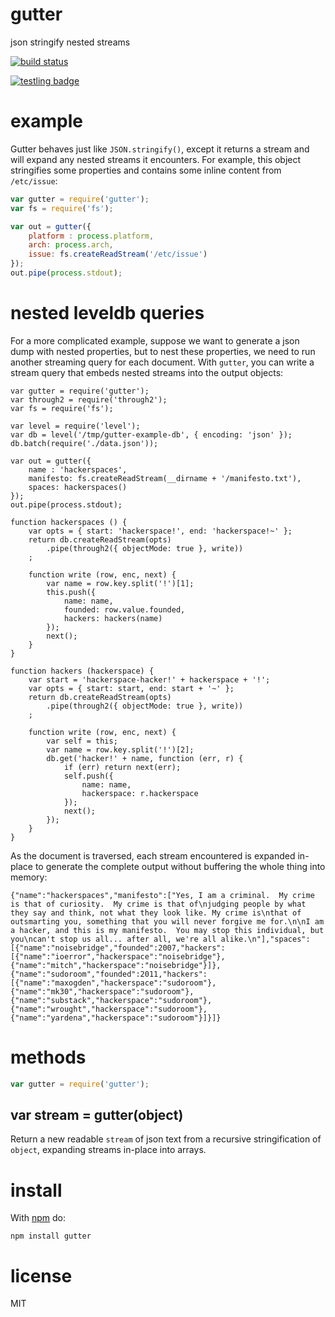 # gutter

json stringify nested streams

[![build status](https://secure.travis-ci.org/substack/node-gutter.png)](https://travis-ci.org/substack/node-gutter)

[![testling badge](https://ci.testling.com/substack/node-gutter.png)](https://ci.testling.com/substack/node-gutter)

# example

Gutter behaves just like `JSON.stringify()`, except it returns a stream and will
expand any nested streams it encounters. For example, this object stringifies
some properties and contains some inline content from `/etc/issue`:

``` js
var gutter = require('gutter');
var fs = require('fs');

var out = gutter({
    platform : process.platform,
    arch: process.arch,
    issue: fs.createReadStream('/etc/issue')
});
out.pipe(process.stdout);
```

# nested leveldb queries

For a more complicated example, suppose we want to generate a json dump with
nested properties, but to nest these properties, we need to run another
streaming query for each document. With `gutter`, you can write a stream query
that embeds nested streams into the output objects:

```
var gutter = require('gutter');
var through2 = require('through2');
var fs = require('fs');

var level = require('level');
var db = level('/tmp/gutter-example-db', { encoding: 'json' });
db.batch(require('./data.json'));

var out = gutter({
    name : 'hackerspaces',
    manifesto: fs.createReadStream(__dirname + '/manifesto.txt'),
    spaces: hackerspaces()
});
out.pipe(process.stdout);

function hackerspaces () {
    var opts = { start: 'hackerspace!', end: 'hackerspace!~' };
    return db.createReadStream(opts)
        .pipe(through2({ objectMode: true }, write))
    ;
    
    function write (row, enc, next) {
        var name = row.key.split('!')[1];
        this.push({
            name: name,
            founded: row.value.founded,
            hackers: hackers(name)
        });
        next();
    }
}

function hackers (hackerspace) {
    var start = 'hackerspace-hacker!' + hackerspace + '!';
    var opts = { start: start, end: start + '~' };
    return db.createReadStream(opts)
        .pipe(through2({ objectMode: true }, write))
    ;
    
    function write (row, enc, next) {
        var self = this;
        var name = row.key.split('!')[2];
        db.get('hacker!' + name, function (err, r) {
            if (err) return next(err);
            self.push({
                name: name,
                hackerspace: r.hackerspace
            });
            next();
        });
    }
}
```

As the document is traversed, each stream encountered is expanded in-place to
generate the complete output without buffering the whole thing into memory:

```
{"name":"hackerspaces","manifesto":["Yes, I am a criminal.  My crime is that of curiosity.  My crime is that of\njudging people by what they say and think, not what they look like. My crime is\nthat of outsmarting you, something that you will never forgive me for.\n\nI am a hacker, and this is my manifesto.  You may stop this individual, but you\ncan't stop us all... after all, we're all alike.\n"],"spaces":[{"name":"noisebridge","founded":2007,"hackers":[{"name":"ioerror","hackerspace":"noisebridge"},{"name":"mitch","hackerspace":"noisebridge"}]},{"name":"sudoroom","founded":2011,"hackers":[{"name":"maxogden","hackerspace":"sudoroom"},{"name":"mk30","hackerspace":"sudoroom"},{"name":"substack","hackerspace":"sudoroom"},{"name":"wrought","hackerspace":"sudoroom"},{"name":"yardena","hackerspace":"sudoroom"}]}]}
```

# methods

``` js
var gutter = require('gutter');
```

## var stream = gutter(object)

Return a new readable `stream` of json text from a recursive stringification of
`object`, expanding streams in-place into arrays.

# install

With [npm](http://npmjs.org) do:

```
npm install gutter
```

# license

MIT
